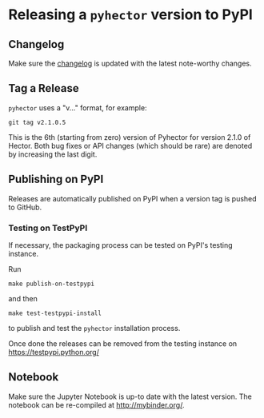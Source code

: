 # Releasing a `pyhector` version to PyPI

## Changelog

Make sure the [changelog](CHANGELOG.rst) is updated with the latest note-worthy
changes.

## Tag a Release

`pyhector` uses a "v<hectormajor>.<hectorminor>.<hectorpatch>.<pyhectorversion>" format,
for example:

    git tag v2.1.0.5

This is the 6th (starting from zero) version of Pyhector for version 2.1.0 of Hector.
Both bug fixes or API changes (which should be rare) are denoted by increasing the last digit.

## Publishing on PyPI

Releases are automatically published on PyPI when a version tag is pushed to GitHub.

### Testing on TestPyPI

If necessary, the packaging process can be tested on PyPI's testing instance.

Run

    make publish-on-testpypi

and then

    make test-testpypi-install

to publish and test the `pyhector` installation process.

Once done the releases can be removed from the testing instance on
https://testpypi.python.org/

## Notebook

Make sure the Jupyter Notebook is up-to date with the latest version. The
notebook can be re-compiled at
<http://mybinder.org/>.
